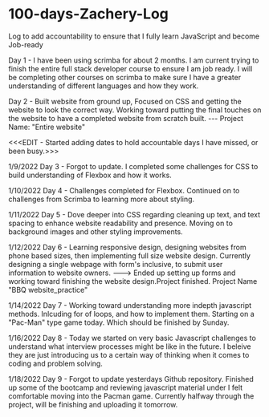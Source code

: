 # 100-days-Zachery-Log
Log to add accountability to ensure that I fully learn JavaScript and become Job-ready


Day 1 - I have been using scrimba for about 2 months. I am current trying to finish the entire full stack developer course to ensure I am job ready. I will be completing other courses on scrimba to make sure I have a greater understanding of different languages and how they work.


Day 2 - Built website from ground up, Focused on CSS and getting the website to look the correct way. Working toward putting the final touches on the website to have a completed website from scratch built. --- Project Name: "Entire website" 

<<<EDIT - Started adding dates to hold accountable days I have missed, or been busy.>>>
  
1/9/2022 Day 3 - Forgot to update. I completed some challenges for CSS to build understanding of Flexbox and how it works. 

1/10/2022 Day 4 - Challenges completed for Flexbox. Continued on to challenges from Scrimba to learning more about styling. 

1/11/2022 Day 5 - Dove deeper into CSS regarding cleaning up text, and text spacing to enhance website readability and presence. Moving on to background images and other styling improvements.

1/12/2022 Day 6 - Learning responsive design, designing websites from phone based sizes, then implementing full size website design. Currently designing a single webpage with form's inclusive, to submit user information to website owners. ---> Ended up setting up forms and working toward finishing the website design.Project finished.               Project Name "BBQ website_practice"

1/14/2022 Day 7 - Working toward understanding more indepth javascript methods. Inlcuding for of loops, and how to implement them. Starting on a "Pac-Man" type game today. Which should be finished by Sunday.

1/16/2022 Day 8 - Today we started on very basic Javascript challenges to understand what interview processes might be like in the future. I beleive they are just introducing us to a certain way of thinking when it comes to coding and problem solving.

1/18/2022 Day 9 - Forgot to update yesterdays Github repository. Finished up some of the bootcamp and reviewing javascript material under I felt comfortable moving into the Pacman game. Currently halfway through the project, will be finishing and uploading it tomorrow.
